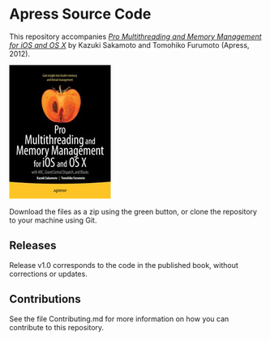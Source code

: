 # Apress Source Code

This repository accompanies [*Pro Multithreading and Memory Management for iOS and OS X*](http://www.apress.com/9781430241164) by Kazuki Sakamoto and Tomohiko Furumoto (Apress, 2012).

![Cover image](9781430241164.jpg)

Download the files as a zip using the green button, or clone the repository to your machine using Git.

## Releases

Release v1.0 corresponds to the code in the published book, without corrections or updates.

## Contributions

See the file Contributing.md for more information on how you can contribute to this repository.
